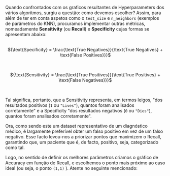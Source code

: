 Quando confrontados com os graficos resultantes de Hyperparameters dos vários algoritmos, surgiu a questão: como devemos escolher?
Assim, para além de ter em conta aspetos como o `test_size` e `n_neighbors` (exemplos de parâmetros do KNN), procuramos implementar outras métricas, nomeadamente **Sensitivity** (ou **Recall**) e **Specificity** cujas formas se apresentam abaixo: <br>
<br>
<div style="text-align:center">

${\text{Specificity} = \frac{\text{True Negatives}}{\text{True Negatives} + \text{False Positives}}}$

<br>

${\text{Sensitivity} = \frac{\text{True Positives}}{\text{True Positives} + \text{False Negatives}}}$

</div>
<br>

Tal significa, portanto, que a Sensitivity representa, em termos leigos, "dos resultados positivos (`1` ou `"Lives"`), quantos foram analisados corretamente" e a Specificity "dos resultados negativos (`0` ou `"Dies"`), quantos foram analisados corretamente". <br>

Ora, como sendo este um dataset representativo de um diagnóstico médico, é largamente preferível obter um falso positivo em vez de um falso negativo. Esse facto levou-nos a priorizar pontos que maximizem o Recall, garantindo que, um paciente que é, de facto, positivo, seja, categorizado como tal. <br>

Logo, no sentido de definir os melhores parâmetros criamos o gráfico de Accuracy em função de Recall, e escolhemos o ponto mais próximo ao caso ideal (ou seja, o ponto `(1,1)` ). Atente no seguinte mencionado: <br>

